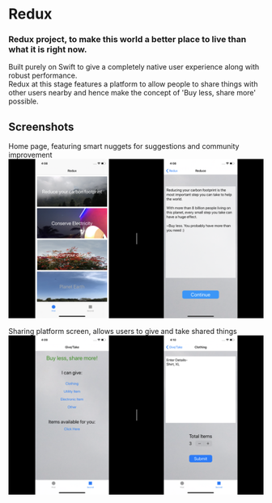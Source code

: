 # Redux
### Redux project, to make this world a better place to live than what it is right now.  
Built purely on Swift to give a completely native user experience along with robust performance.  
Redux at this stage features a platform to allow people to share things with other users nearby and hence make the concept of 'Buy less, share more' possible.

## Screenshots

Home page, featuring smart nuggets for suggestions and community improvement
![Home](https://github.com/yugantarjain/Redux/blob/master/Screenshots/Home.png)

Sharing platform screen, allows users to give and take shared things
![Share](https://github.com/yugantarjain/Redux/blob/master/Screenshots/share.png)
